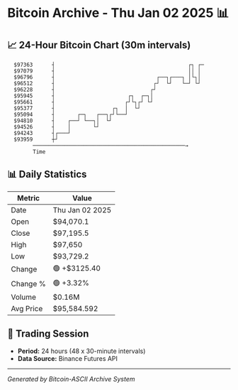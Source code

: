# Bitcoin Archive - Thu Jan 02 2025 📊

## 📈 24-Hour Bitcoin Chart (30m intervals)

```
  $97363      ┤                                          ┌┐ ┌─ 
  $97079      ┤                                          ││ │  
  $96796      ┤                                ┌──┐┌───┐ │└┐│  
  $96512      ┤                               ┌┘  └┘   └─┘ └┘  
  $96228      ┤                              ┌┘                
  $95945      ┤                       ┌┐  ┌─┐│                 
  $95661      ┤                      ┌┘└┐┌┘ └┘                 
  $95377      ┤                  ┌┐  │  └┘                     
  $95094      ┤       ┌─┐   ┌──┐┌┘└──┘                         
  $94810      ┤    ┌──┘ └──┐│  └┘                              
  $94526      ┤    │       └┘                                  
  $94243      ┤┌───┘                                           
  $93959      ┼┘                                               
        ────────────────────────────────────────────────→
        Time
```

## 📊 Daily Statistics

| Metric | Value |
|--------|-------|
| Date | Thu Jan 02 2025 |
| Open | $94,070.1 |
| Close | $97,195.5 |
| High | $97,650 |
| Low | $93,729.2 |
| Change | 🟢 +$3125.40 |
| Change % | 🟢 +3.32% |
| Volume | $0.16M |
| Avg Price | $95,584.592 |

## 📅 Trading Session

- **Period:** 24 hours (48 x 30-minute intervals)
- **Data Source:** Binance Futures API

---
*Generated by Bitcoin-ASCII Archive System*
